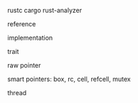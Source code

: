 rustc
cargo
rust-analyzer

reference

implementation

trait

raw pointer

smart pointers:
box, rc, cell, refcell, mutex

thread
